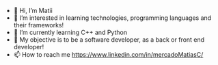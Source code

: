 - 👋 Hi, I’m Matii
- 👀 I’m interested in learning technologies, programming languages and their frameworks!
- 🌱 I’m currently learning C++ and Python
- 💞️ My objective is to be a software developer, as a back or front end developer!
- 📫 How to reach me https://www.linkedin.com/in/mercadoMatiasC/

<!---
MatiiFurry7w7/MatiiFurry7w7 is a ✨ special ✨ repository because its `README.md` (this file) appears on your GitHub profile.
You can click the Preview link to take a look at your changes.
--->
